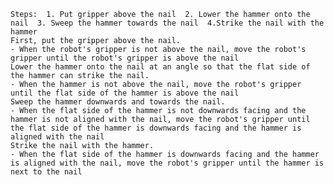 
    Steps:  1. Put gripper above the nail  2. Lower the hammer onto the nail  3. Sweep the hammer towards the nail  4.Strike the nail with the hammer 
    First, put the gripper above the nail.
    - When the robot's gripper is not above the nail, move the robot's gripper until the robot's gripper is above the nail
    Lower the hammer onto the nail at an angle so that the flat side of the hammer can strike the nail.
    - When the hammer is not above the nail, move the robot's gripper until the flat side of the hammer is above the nail 
    Sweep the hammer downwards and towards the nail.
    - When the flat side of the hammer is not downwards facing and the hammer is not aligned with the nail, move the robot's gripper until the flat side of the hammer is downwards facing and the hammer is aligned with the nail
    Strike the nail with the hammer.
    - When the flat side of the hammer is downwards facing and the hammer is aligned with the nail, move the robot's gripper until the hammer is next to the nail